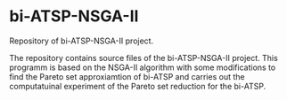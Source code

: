 # bi-ATSP-NSGA-II
Repository of bi-ATSP-NSGA-II project.

The repository contains source files of the bi-ATSP-NSGA-II project.
This programm is based on the NSGA-II algorithm with some modifications to find the Pareto set approxiamtion of bi-ATSP and carries out the computatuinal experiment of the Pareto set reduction for the bi-ATSP.
